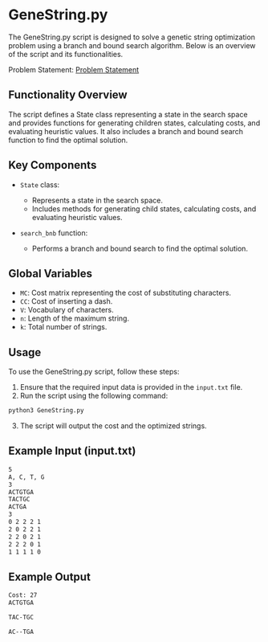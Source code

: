 GeneString.py
==============

The GeneString.py script is designed to solve a genetic string optimization problem using a branch and bound search algorithm. Below is an overview of the script and its functionalities.

Problem Statement: [Problem Statement](Search/A1.pdf)

Functionality Overview
----------------------

The script defines a State class representing a state in the search space and provides functions for generating children states, calculating costs, and evaluating heuristic values. It also includes a branch and bound search function to find the optimal solution.

Key Components
---------------

- `State` class:
  - Represents a state in the search space.
  - Includes methods for generating child states, calculating costs, and evaluating heuristic values.

- `search_bnb` function:
  - Performs a branch and bound search to find the optimal solution.

Global Variables
-----------------

- `MC`: Cost matrix representing the cost of substituting characters.
- `CC`: Cost of inserting a dash.
- `V`: Vocabulary of characters.
- `n`: Length of the maximum string.
- `k`: Total number of strings.

Usage
-----

To use the GeneString.py script, follow these steps:

1. Ensure that the required input data is provided in the `input.txt` file.
2. Run the script using the following command:

```bash
python3 GeneString.py
```


3. The script will output the cost and the optimized strings.

Example Input (input.txt)
--------------------------

```bash
5
A, C, T, G
3
ACTGTGA
TACTGC
ACTGA
3
0 2 2 2 1
2 0 2 2 1
2 2 0 2 1
2 2 2 0 1
1 1 1 1 0
```


Example Output
--------------

```bash
Cost: 27
ACTGTGA

TAC-TGC

AC--TGA

```
